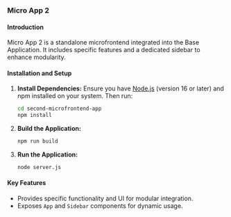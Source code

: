### Micro App 2

#### Introduction
Micro App 2 is a standalone microfrontend integrated into the Base Application. It includes specific features and a dedicated sidebar to enhance modularity.

#### Installation and Setup

1. **Install Dependencies:**
   Ensure you have [Node.js](https://nodejs.org/) (version 16 or later) and npm installed on your system. Then run:
   ```bash
   cd second-microfrontend-app
   npm install
   ```

2. **Build the Application:**
   ```bash
   npm run build
   ```

4. **Run the Application:**
   ```bash
   node server.js
   ```

#### Key Features
- Provides specific functionality and UI for modular integration.
- Exposes `App` and `Sidebar` components for dynamic usage.